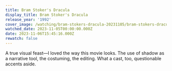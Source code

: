 ```yaml
---
title: Bram Stoker's Dracula
display_title: Bram Stoker's Dracula
release_year: '1992'
cover_image: /watching/bram-stokers-dracula-20231105/bram-stokers-dracula.jpg
watched_date: 2023-11-05T00:00:00.000Z
date: 2023-11-06T15:45:16.000Z
rewatch: false
---
```

A true visual feast—I loved the way this movie looks. The use of shadow as a narrative tool, the costuming, the editing. What a cast, too, questionable accents aside.
